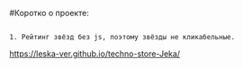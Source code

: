 #Коротко о проекте:

```

1. Рейтинг звёзд без js, поэтому звёзды не кликабельные.

```

https://leska-ver.github.io/techno-store-Jeka/